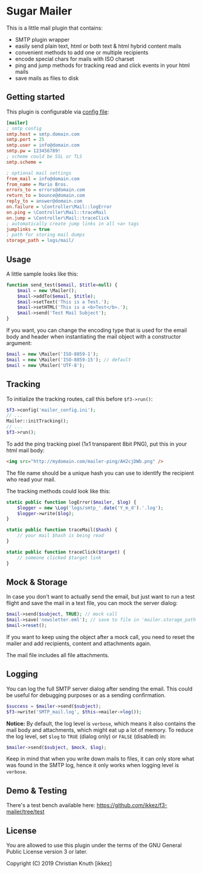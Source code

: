 # Sugar Mailer

This is a little mail plugin that contains:

  - SMTP plugin wrapper
  - easily send plain text, html or both text & html hybrid content mails
  - convenient methods to add one or multiple recipients 
  - encode special chars for mails with ISO charset
  - ping and jump methods for tracking read and click events in your html mails
  - save mails as files to disk


## Getting started

This plugin is configurable via [config file](https://github.com/ikkez/f3-mailer/blob/master/mailer_config.sample.ini):

```ini
[mailer]
; smtp config
smtp.host = smtp.domain.com
smtp.port = 25
smtp.user = info@domain.com
smtp.pw = 123456789!
; scheme could be SSL or TLS
smtp.scheme =

; optional mail settings
from_mail = info@domain.com
from_name = Mario Bros.
errors_to = errors@domain.com
return_to = bounce@domain.com
reply_to = answer@domain.com
on.failure = \Controller\Mail::logError
on.ping = \Controller\Mail::traceMail
on.jump = \Controller\Mail::traceClick
; automatically create jump links in all <a> tags
jumplinks = true
; path for storing mail dumps
storage_path = logs/mail/
```


## Usage

A little sample looks like this:

```php
function send_test($email, $title=null) {
	$mail = new \Mailer();
	$mail->addTo($email, $title);
	$mail->setText('This is a Test.');
	$mail->setHTML('This is a <b>Test</b>.');
	$mail->send('Test Mail Subject');
}
```

If you want, you can change the encoding type that is used for the email body and header when instantiating the mail object with a constructor argument:

```php
$mail = new \Mailer('ISO-8859-1');
$mail = new \Mailer('ISO-8859-15'); // default
$mail = new \Mailer('UTF-8'); 
```

## Tracking 

To initialize the tracking routes, call this before `$f3->run()`:

```php
$f3->config('mailer_config.ini');
// ...
Mailer::initTracking();
// ...
$f3->run();
```

To add the ping tracking pixel (1x1 transparent 8bit PNG), put this in your html mail body:

```html
<img src="http://mydomain.com/mailer-ping/AH2cjDWb.png" />
```

The file name should be a unique hash you can use to identify the recipient who read your mail.

The tracking methods could look like this:

```php
static public function logError($mailer, $log) {
	$logger = new \Log('logs/smtp_'.date('Y_m_d').'.log');
	$logger->write($log);
}

static public function traceMail($hash) {
	// your mail $hash is being read
}

static public function traceClick($target) {
	// someone clicked $target link
}
```

## Mock & Storage

In case you don't want to actually send the email, but just want to run a test flight and save the mail in a text file, you can mock the server dialog:

```php
$mail->send($subject, TRUE); // mock call 
$mail->save('newsletter.eml'); // save to file in 'mailer.storage_path' directory
$mail->reset();
```

If you want to keep using the object after a mock call, you need to reset the mailer and add recipients, content and attachments again.

The mail file includes all file attachments.

## Logging

You can log the full SMTP server dialog after sending the email. This could be useful for debugging purposes or as a sending confirmation. 

```php
$success = $mailer->send($subject);
$f3->write('SMTP_mail.log', $this->mailer->log());
```

**Notice:** By default, the log level is `verbose`, which means it also contains the mail body and attachments, which might eat up a lot of memory.
To reduce the log level, set `$log` to `TRUE` (dialog only) or `FALSE` (disabled) in:

```php
$mailer->send($subject, $mock, $log);
```

Keep in mind that when you write down mails to files, it can only store what was found in the SMTP log, hence it only works when logging level is `verbose`.

## Demo & Testing

There's a test bench available here: https://github.com/ikkez/f3-mailer/tree/test



## License

You are allowed to use this plugin under the terms of the GNU General Public License version 3 or later.

Copyright (C) 2019 Christian Knuth [ikkez]
